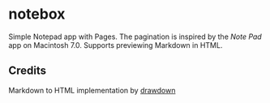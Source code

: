 # notebox
Simple Notepad app with Pages. The pagination is inspired by the *Note Pad* app on Macintosh 7.0. Supports previewing Markdown in HTML.

## Credits
Markdown to HTML implementation by [drawdown](https://github.com/adamvleggett/drawdown)

